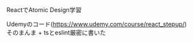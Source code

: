 ReactでAtomic Design学習  

Udemyのコード(https://www.udemy.com/course/react_stepup/)  
そのまんま + tsとeslint厳密に書いた
